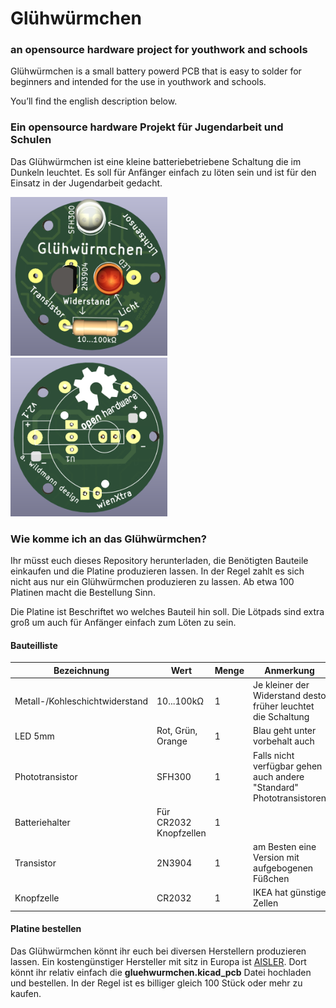 # Glühwürmchen
### an opensource hardware project for youthwork and schools
Glühwürmchen is a small battery powerd PCB that is easy to solder for beginners and intended for the use in youthwork and schools.

You’ll find the english description below.

### Ein opensource hardware Projekt für Jugendarbeit und Schulen
Das Glühwürmchen ist eine kleine batteriebetriebene Schaltung die im Dunkeln leuchtet.
Es soll für Anfänger einfach zu löten sein und ist für den Einsatz in der Jugendarbeit gedacht.


<img src="/images/gluhwurmchen_front_render.png" alt="Gluhwurmchen von Vorne" style="float:left,width:250x;height:254px;">
<img src="/images/gluhwurmchen_back_render.png" alt="Gluhwurmchen von Hinten" style="float:middle;width:250x;height:254px;">


### Wie komme ich an das Glühwürmchen?

Ihr müsst euch dieses Repository herunterladen, die Benötigten Bauteile einkaufen und die Platine produzieren lassen.
In der Regel zahlt es sich nicht aus nur ein Glühwürmchen produzieren zu lassen.
Ab etwa 100 Platinen macht die Bestellung Sinn.

Die Platine ist Beschriftet wo welches Bauteil hin soll. Die Lötpads sind extra groß um auch für Anfänger einfach zum Löten zu sein.

#### Bauteilliste

Bezeichnung | Wert | Menge | Anmerkung | Links
 --- | --- | --- | --- | --- 
Metall-/Kohleschichtwiderstand|10...100kΩ|1|Je kleiner der Widerstand desto früher leuchtet die Schaltung|[Conrad](https://www.conrad.at/de/p/yageo-cfr-25jt-52-100k-kohleschicht-widerstand-100-k-axial-bedrahtet-0207-0-25-w-5-1-st-1417735.html) [DigiKey](https://www.digikey.at/de/products/detail/yageo/CFR-25JB-52-100K/245)
LED 5mm|Rot, Grün, Orange|1|Blau geht unter vorbehalt auch|[Conrad](https://www.conrad.at/de/p/barthelme-led-sortiment-gruen-rund-5-mm-120-mcd-35-20-ma-3-v-1666914.html) [DigiKey](https://www.digikey.at/de/products/detail/w%C3%BCrth-elektronik/151051RS11000/4490012)
Phototransistor|SFH300|1|Falls nicht verfügbar gehen auch andere "Standard" Phototransistoren|[Conrad](https://www.conrad.at/de/p/osram-fototransistor-5-mm-1130-nm-25-sfh-300-153805.html) [DigiKey](https://www.digikey.at/de/products/detail/ams-osram-usa-inc/SFH-300/2205884)
Batteriehalter|Für CR2032 Knopfzellen|1||[Conrad](https://www.conrad.at/de/p/tru-components-ch26-2032lf-knopfzellenhalter-1x-cr-2032-kontaktpole-1672595.html) [DigiKey](https://www.digikey.at/de/products/detail/mpd-memory-protection-devices/BS-3/275305)
Transistor|2N3904|1|am Besten eine Version mit aufgebogenen Füßchen|[Conrad](https://www.conrad.at/de/p/on-semiconductor-transistor-bjt-diskret-2n3904bu-to-92-3-anzahl-kanaele-1-npn-163350.html) [DigiKey](https://www.digikey.at/de/products/detail/onsemi/2N3904TAR/975250)
Knopfzelle|CR2032|1|IKEA hat günstige Zellen|[IKEA](https://www.ikea.com/at/de/p/plattboj-knopfzelle-80291156/)



#### Platine bestellen

Das Glühwürmchen könnt ihr euch bei diversen Herstellern produzieren lassen. Ein kostengünstiger Hersteller mit sitz in Europa ist [AISLER](https://aisler.net/).
Dort könnt ihr relativ einfach die **gluehwurmchen.kicad_pcb** Datei hochladen und bestellen.
In der Regel ist es billiger gleich 100 Stück oder mehr zu kaufen.






